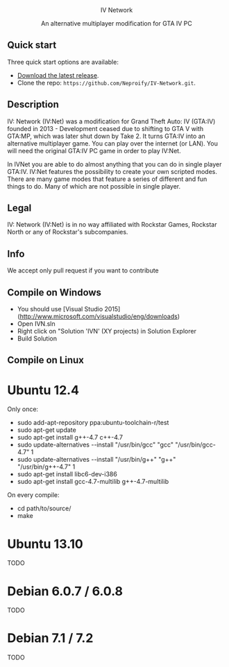 <p align="center">IV Network</p>
<p align="center" style="font-size:14px;">An alternative multiplayer modification for GTA IV PC</p>

## Quick start

Three quick start options are available:

* [Download the latest release](https://github.com/Neproify/IV-Network/archive/master.zip).
* Clone the repo: `https://github.com/Neproify/IV-Network.git`.

## Description

IV: Network (IV:Net) was a modification for Grand Theft Auto: IV (GTA:IV) founded in 2013 - Development ceased due to shifting to GTA V with GTA:MP, which was later shut down by Take 2. It turns GTA:IV into an alternative multiplayer game. You can play over the internet (or LAN). You will need the original GTA:IV PC game in order to play IV:Net.

In IVNet you are able to do almost anything that you can do in single player GTA:IV. IV:Net features the possibility to create your own scripted modes. There are many game modes that feature a series of different and fun things to do. Many of which are not possible in single player.

## Legal

IV: Network (IV:Net) is in no way affiliated with Rockstar Games, Rockstar North or any of Rockstar's subcompanies.

## Info

We accept only pull request if you want to contribute

## Compile on Windows

* You should use [Visual Studio 2015] (http://www.microsoft.com/visualstudio/eng/downloads)
* Open IVN.sln
* Right click on "Solution 'IVN' (XY projects) in Solution Explorer
* Build Solution

## Compile on Linux

# Ubuntu 12.4

Only once:
* sudo add-apt-repository ppa:ubuntu-toolchain-r/test
* sudo apt-get update
* sudo apt-get install g++-4.7 c++-4.7
* sudo update-alternatives --install "/usr/bin/gcc" "gcc" "/usr/bin/gcc-4.7" 1
* sudo update-alternatives --install "/usr/bin/g++" "g++" "/usr/bin/g++-4.7" 1
* sudo apt-get install libc6-dev-i386
* sudo apt-get install gcc-4.7-multilib g++-4.7-multilib
	
On every compile:
* cd path/to/source/
* make

# Ubuntu 13.10

TODO

# Debian 6.0.7 / 6.0.8

TODO

# Debian 7.1 / 7.2

TODO
